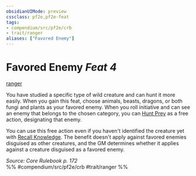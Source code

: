 ```yaml
---
obsidianUIMode: preview
cssclass: pf2e,pf2e-feat
tags:
- compendium/src/pf2e/crb
- trait/ranger
aliases: ["Favored Enemy"]
---
```

# Favored Enemy  *Feat 4*  
[ranger](../../Rules/traits/ranger.md)  


You have studied a specific type of wild creature and can hunt it more easily. When you gain this feat, choose animals, beasts, dragons, or both fungi and plants as your favored enemy. When you roll initiative and can see an enemy that belongs to the chosen category, you can [Hunt Prey](../../Rules/actions/hunt-prey.md) as a free action, designating that enemy.

You can use this free action even if you haven't identified the creature yet with [Recall Knowledge](../../Rules/actions/recall-knowledge.md). The benefit doesn't apply against favored enemies disguised as other creatures, and the GM determines whether it applies against a creature disguised as a favored enemy.

*Source: Core Rulebook p. 172*  
%% #compendium/src/pf2e/crb #trait/ranger %%